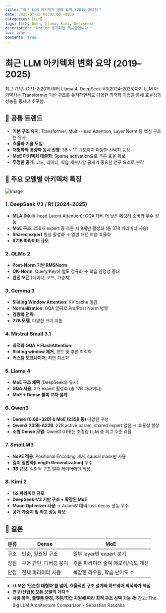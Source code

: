 ```yaml
---
title: "최근 LLM 아키텍처 변화 요약 (2019–2025)"
date: 2025-07-25 08:02:00 +0900
categories: [LLM]
tags: [LLM, Qwen, Llama, Kimi, Deepseek]
description: "Notion 동기화된 게시글입니다."
toc: true
comments: true
---
```


# 최근 LLM 아키텍처 변화 요약 (2019–2025)

최근 7년간 GPT-2(2019)부터 Llama 4, DeepSeek-V3(2024–2025)까지 LLM 아키텍처는 Transformer 기반 구조를 유지하면서도 다양한 최적화 기법을 통해 효율성과 성능을 동시에 추구함.

## 🔑 공통 트렌드

- **기본 구조 유지**: Transformer, Multi-Head Attention, Layer Norm 등 핵심 구조는 유사
- **효율화 기술 도입**:
- **대형화와 경량화 동시 진행**: 3B ~ 1T 규모까지 다양한 선택지 등장
- **MoE 아키텍처 대중화**: Sparse activation으로 추론 효율 확보
- **투명한 공개**: 코드, 데이터, 학습 세부사항 공개가 중요한 연구 요소로 부각
## 📌 주요 모델별 아키텍처 특징

![Image](https://prod-files-secure.s3.us-west-2.amazonaws.com/e6db513d-ec54-40ff-aa74-2487b0bcfe15/ac24fdd3-febf-45c7-8e99-afb6446591d8/image.png?X-Amz-Algorithm=AWS4-HMAC-SHA256&X-Amz-Content-Sha256=UNSIGNED-PAYLOAD&X-Amz-Credential=ASIAZI2LB4665PMNSZAK%2F20250727%2Fus-west-2%2Fs3%2Faws4_request&X-Amz-Date=20250727T055551Z&X-Amz-Expires=3600&X-Amz-Security-Token=IQoJb3JpZ2luX2VjEEQaCXVzLXdlc3QtMiJIMEYCIQCXtqetITpX0O0WPbdfznt39B3wDBgl92P2J1ARav6szQIhAOzzauuyIaP8pi7EV%2Bmph%2BQDkymYjHRkd%2F%2Ffq%2FYcz2SvKv8DCG0QABoMNjM3NDIzMTgzODA1IgxCvNaEe9fo5BkdpSIq3ANUFYgZpE6bouAP5RBCRHEWEVAfk70yYzYZIW1enmEF0m4W05ggh4IBHrI7So8aMu2g5yU78eEykV41Vo3i6gq%2FNHzICAcYodBllxTARlLcPg3unsJh5j8l6DjB80IsjL%2BM1ukZUezJWT%2Fop10%2F7dCtlT%2BmfvWPk%2F09TA%2B5ElLJmYp%2BoX%2FVI15PDzgzGoF9xaR3EDSHzg%2BN0i1j5ixES6Ak8RE1OHc3ekJIyDG5ECCmKShJFOqmmFET3ZBcNOUytCX5e89%2Bx11I8ABfmwIYREJfoadtyWQSKNZtz3SWpnMVsb5rDd0z77YDexuD%2B4F6LPw8PN82EombZ%2BkCiXQZRbJDOx3qM4KCI%2Bjb1lJM2YFb3GOv8ZEdw0U3saV9%2BHrx%2FyKK32a3ravxRAWFm7TjcSvaeKW8uGrfvWUH5X%2FyaU%2ByGyhucndhixSMdEZSKXrK8qH%2Fe7FWDsRw%2BpJe0zuphfr0t3XA7dPLgPSvPxDonSOjTMXsPCF9jEvdnaUeYAqO4btclB1DkI3972Eh%2FXUF51Y44OYqGG0I3qK9tulVJ2e0Fgsio%2FP5nL7eTgIff7UsdI1N820cetDszC%2FxHDt4hnif1wNRBSFP%2BrADamP3ttnL%2FoqhsI0soW00tweMUzDUu5bEBjqkATW1w7okJCWv58k6kg3ghKy2sTg3LnBR9FY5u%2FTQJBdlc2exlo7k3QYvHMfg%2BeOh%2Fm5nEmVXwS9K4RepSG%2B6nQDBSCvkbnm9nQB7fyN8e5OXebHr0ziqF9BDsClnPP%2FsoPhpiaP6cjJ%2FjQb6teCeRUGchMjwWaToePOU3x1i1aJVZk6zVAJYxTl4sowVf4lppd9RjJ64B9JHPH4uWdkBAJKfz62w&X-Amz-Signature=8d4e8d1ae0a7eab302b4023c12219a49fd08a4c94fc092de3be11492803c4c55&X-Amz-SignedHeaders=host&x-amz-checksum-mode=ENABLED&x-id=GetObject)

### 1. DeepSeek V3 / R1 (2024–2025)

- **MLA** (Multi-head Latent Attention): GQA 대비 더 낮은 메모리 소비와 우수 성능
- **MoE 구조**: 256개 expert 중 추론 시 9개만 활성화 (총 37B 파라미터 사용)
- **Shared expert** 항상 활성화 → 일반 패턴 학습 효율화
- **671B 파라미터 규모**
### 2. OLMo 2

- **Post-Norm 기반 RMSNorm**
- **QK-Norm**: Query/Key에 별도 정규화 → 학습 안정성 증대
- **완전 오픈** (데이터, 코드, 가중치)
### 3. Gemma 3

- **Sliding Window Attention**: KV cache 절감
- **Normalization**: GQA 앞뒤로 Pre/Post Norm 병행
- **경량화 전략**:
- **27B 모델**, 다양한 크기 지원
### 4. Mistral Small 3.1

- **최적화 GQA + FlashAttention**
- **Sliding window 제거**, 코드 및 추론 최적화
- **커스텀 토크나이저**, 지연 최소화
### 5. Llama 4

- **MoE 구조 채택** (DeepSeek와 유사)
- **GQA 사용**, 2개 expert 활성화 (총 17B 파라미터)
- **MoE + Dense 블록 교차 설계**
### 6. Qwen3

- **Dense (0.6B~32B) & MoE (235B 등)** 다양한 구성
- **Qwen3 235B-A22B**: 22B active param, shared expert 없음 → 효율성 향상
- **소형 Dense 모델**: Qwen3 0.6B는 초경량 LLM 중 최고 수준 효율
### 7. SmolLM3

- **NoPE 적용**: Positional Encoding 제거, causal mask만 사용
- **길이 일반화(Length Generalization)** 우수
- **3B 규모**, 실험적 구조 일부 레이어에만 적용
### 8. Kimi 2

- **1조 파라미터 규모**
- **DeepSeek-V3 기반 구조 + 확장된 MoE**
- **Muon Optimizer 사용** → AdamW 대비 loss decay 성능 우수
- **공개 가중치 및 최고 성능 확보**
## 🧩 결론

| 분류 | Dense | MoE |
| --- | --- | --- |
| 구조 | 단순, 일관된 구조 | 일부 layer만 expert 분기 |
| 장점 | 구현 간단, 디버깅 용이 | 추론 파라미터 줄여 메모리/속도 개선 |
| 단점 | 전체 파라미터 사용 | 복잡한 라우팅, 학습 난이도 ↑ |

- **LLM은 ‘단순한 대형화’를 넘어, 효율적인 구조 설계와 하드웨어 최적화가 핵심**
- **연구/산업용 오픈 모델의 가치↑**
- **사용 목적, 플랫폼 환경, 추론/학습 자원에 따라 최적 구조 선택 가능**
📚 참고: The Big LLM Architecture Comparison - Sebastian Raschka


